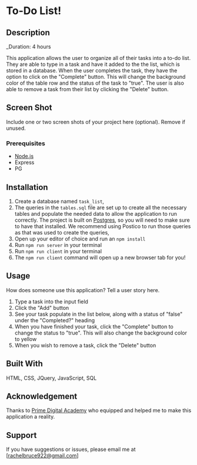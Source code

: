 # To-Do List!

## Description

_Duration: 4 hours

This application allows the user to organize all of their tasks into a to-do list. They are able to type in a task and have it added to the the list, which is stored in a database. When the user completes the task, they have the option to click on the "Complete" button. This will change the background color of the table row and the status of the task to "true". The user is also able to remove a task from their list by clicking the "Delete" button.

## Screen Shot

Include one or two screen shots of your project here (optional). Remove if unused.

### Prerequisites

- [Node.js](https://nodejs.org/en/)
- Express
- PG

## Installation

1. Create a database named `task_list`,
2. The queries in the `tables.sql` file are set up to create all the necessary tables and populate the needed data to allow the application to run correctly. The project is built on [Postgres](https://www.postgresql.org/download/), so you will need to make sure to have that installed. We recommend using Postico to run those queries as that was used to create the queries, 
3. Open up your editor of choice and run an `npm install`
4. Run `npm run server` in your terminal
5. Run `npm run client` in your terminal
6. The `npm run client` command will open up a new browser tab for you!

## Usage
How does someone use this application? Tell a user story here.

1. Type a task into the input field
2. Click the "Add" button
3. See your task populate in the list below, along with a status of "false" under the "Completed?" heading
4. When you have finished your task, click the "Complete" button to change the status to "true". This will also change the background color to yellow
5. When you wish to remove a task, click the "Delete" button


## Built With

HTML, CSS, JQuery, JavaScript, SQL


## Acknowledgement
Thanks to [Prime Digital Academy](www.primeacademy.io) who equipped and helped me to make this application a reality.

## Support
If you have suggestions or issues, please email me at [rachelbruce922@gmail.com]